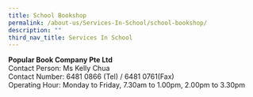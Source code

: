 ```yaml
---
title: School Bookshop
permalink: /about-us/Services-In-School/school-bookshop/
description: ""
third_nav_title: Services In School
---
```

**Popular Book Company Pte Ltd**
<br>Contact Person: Ms Kelly Chua
<br>Contact Number: 6481 0866 (Tel) / 6481 0761(Fax)
<br>Operating Hour: Monday to Friday, 7.30am to 1.00pm, 2.00pm to 3.30pm
